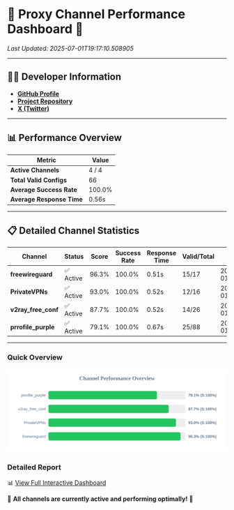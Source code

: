 # 🌟 Proxy Channel Performance Dashboard 🌟

_Last Updated: 2025-07-01T19:17:10.508905_

---

## 👩‍💻 Developer Information

- **[GitHub Profile](https://github.com/4n0nymou3)**  
- **[Project Repository](https://github.com/4n0nymou3/multi-proxy-config-fetcher)**  
- **[X (Twitter)](https://x.com/4n0nymou3)**  

---

## 📊 Performance Overview

| Metric                | Value       |
|-----------------------|-------------|
| **Active Channels**   | 4 / 4       |
| **Total Valid Configs** | 66          |
| **Average Success Rate** | 100.0%      |
| **Average Response Time** | 0.56s       |

---

## 📋 Detailed Channel Statistics

| Channel          | Status     | Score  | Success Rate | Response Time | Valid/Total | Last Success               |
|------------------|------------|--------|--------------|---------------|-------------|----------------------------|
| **freewireguard**  | ✅ Active  | 96.3%  | 100.0% | 0.51s         | 15/17       | 2025-07-01T19:17:10.507699 |
| **PrivateVPNs**  | ✅ Active  | 93.0%  | 100.0% | 0.52s         | 12/16       | 2025-07-01T19:17:09.970272 |
| **v2ray_free_conf**  | ✅ Active  | 87.7%  | 100.0% | 0.52s         | 14/26       | 2025-07-01T19:17:09.415790 |
| **prrofile_purple**  | ✅ Active  | 79.1%  | 100.0% | 0.67s         | 25/88       | 2025-07-01T19:17:08.807335 |

---

### Quick Overview
<div align="center">
  <a href="https://raw.githubusercontent.com/nullluser/NullRepo/refs/heads/main/assets/channel_stats_chart.svg">
    <img src="https://raw.githubusercontent.com/nullluser/NullRepo/refs/heads/main/assets/channel_stats_chart.svg" alt="Source Performance Statistics" width="800">
  </a>
</div>

### Detailed Report
📊 [View Full Interactive Dashboard](https://htmlpreview.github.io/?https://github.com/nullluser/NullRepo/blob/main/assets/performance_report.html)

🎉 **All channels are currently active and performing optimally!** 🎉
